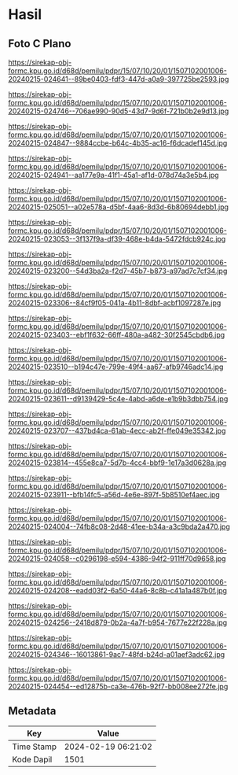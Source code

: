# Hasil

## Foto C Plano

https://sirekap-obj-formc.kpu.go.id/d68d/pemilu/pdpr/15/07/10/20/01/1507102001006-20240215-024641--89be0403-fdf3-447d-a0a9-397725be2593.jpg

https://sirekap-obj-formc.kpu.go.id/d68d/pemilu/pdpr/15/07/10/20/01/1507102001006-20240215-024746--706ae990-90d5-43d7-9d6f-721b0b2e9d13.jpg

https://sirekap-obj-formc.kpu.go.id/d68d/pemilu/pdpr/15/07/10/20/01/1507102001006-20240215-024847--9884ccbe-b64c-4b35-ac16-f6dcadef145d.jpg

https://sirekap-obj-formc.kpu.go.id/d68d/pemilu/pdpr/15/07/10/20/01/1507102001006-20240215-024941--aa177e9a-41f1-45a1-af1d-078d74a3e5b4.jpg

https://sirekap-obj-formc.kpu.go.id/d68d/pemilu/pdpr/15/07/10/20/01/1507102001006-20240215-025051--a02e578a-d5bf-4aa6-8d3d-6b80694debb1.jpg

https://sirekap-obj-formc.kpu.go.id/d68d/pemilu/pdpr/15/07/10/20/01/1507102001006-20240215-023053--3f137f9a-df39-468e-b4da-5472fdcb924c.jpg

https://sirekap-obj-formc.kpu.go.id/d68d/pemilu/pdpr/15/07/10/20/01/1507102001006-20240215-023200--54d3ba2a-f2d7-45b7-b873-a97ad7c7cf34.jpg

https://sirekap-obj-formc.kpu.go.id/d68d/pemilu/pdpr/15/07/10/20/01/1507102001006-20240215-023306--84cf9f05-041a-4b11-8dbf-acbf1097287e.jpg

https://sirekap-obj-formc.kpu.go.id/d68d/pemilu/pdpr/15/07/10/20/01/1507102001006-20240215-023403--ebf1f632-66ff-480a-a482-30f2545cbdb6.jpg

https://sirekap-obj-formc.kpu.go.id/d68d/pemilu/pdpr/15/07/10/20/01/1507102001006-20240215-023510--b194c47e-799e-49f4-aa67-afb9746adc14.jpg

https://sirekap-obj-formc.kpu.go.id/d68d/pemilu/pdpr/15/07/10/20/01/1507102001006-20240215-023611--d9139429-5c4e-4abd-a6de-e1b9b3dbb754.jpg

https://sirekap-obj-formc.kpu.go.id/d68d/pemilu/pdpr/15/07/10/20/01/1507102001006-20240215-023707--437bd4ca-61ab-4ecc-ab2f-ffe049e35342.jpg

https://sirekap-obj-formc.kpu.go.id/d68d/pemilu/pdpr/15/07/10/20/01/1507102001006-20240215-023814--455e8ca7-5d7b-4cc4-bbf9-1e17a3d0628a.jpg

https://sirekap-obj-formc.kpu.go.id/d68d/pemilu/pdpr/15/07/10/20/01/1507102001006-20240215-023911--bfb14fc5-a56d-4e6e-897f-5b8510ef4aec.jpg

https://sirekap-obj-formc.kpu.go.id/d68d/pemilu/pdpr/15/07/10/20/01/1507102001006-20240215-024004--74fb8c08-2d48-41ee-b34a-a3c9bda2a470.jpg

https://sirekap-obj-formc.kpu.go.id/d68d/pemilu/pdpr/15/07/10/20/01/1507102001006-20240215-024058--c0296198-e594-4386-94f2-911ff70d9658.jpg

https://sirekap-obj-formc.kpu.go.id/d68d/pemilu/pdpr/15/07/10/20/01/1507102001006-20240215-024208--eadd03f2-6a50-44a6-8c8b-c41a1a487b0f.jpg

https://sirekap-obj-formc.kpu.go.id/d68d/pemilu/pdpr/15/07/10/20/01/1507102001006-20240215-024256--2418d879-0b2a-4a7f-b954-7677e22f228a.jpg

https://sirekap-obj-formc.kpu.go.id/d68d/pemilu/pdpr/15/07/10/20/01/1507102001006-20240215-024346--16013861-9ac7-48fd-b24d-a01aef3adc62.jpg

https://sirekap-obj-formc.kpu.go.id/d68d/pemilu/pdpr/15/07/10/20/01/1507102001006-20240215-024454--ed12875b-ca3e-476b-92f7-bb008ee272fe.jpg


## Metadata

| Key        | Value               |
| ---------- | ------------------- |
| Time Stamp | 2024-02-19 06:21:02 |
| Kode Dapil | 1501                |



